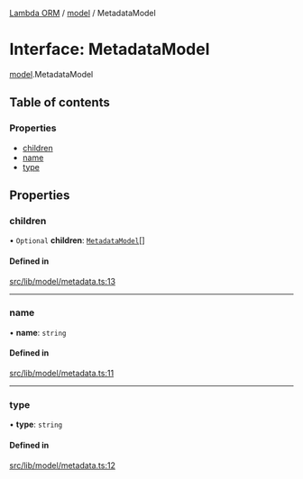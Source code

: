 [Lambda ORM](../README.md) / [model](../modules/model.md) / MetadataModel

# Interface: MetadataModel

[model](../modules/model.md).MetadataModel

## Table of contents

### Properties

- [children](model.MetadataModel.md#children)
- [name](model.MetadataModel.md#name)
- [type](model.MetadataModel.md#type)

## Properties

### children

• `Optional` **children**: [`MetadataModel`](model.MetadataModel.md)[]

#### Defined in

[src/lib/model/metadata.ts:13](https://github.com/FlavioLionelRita/lambdaorm/blob/baac5cd/src/lib/model/metadata.ts#L13)

___

### name

• **name**: `string`

#### Defined in

[src/lib/model/metadata.ts:11](https://github.com/FlavioLionelRita/lambdaorm/blob/baac5cd/src/lib/model/metadata.ts#L11)

___

### type

• **type**: `string`

#### Defined in

[src/lib/model/metadata.ts:12](https://github.com/FlavioLionelRita/lambdaorm/blob/baac5cd/src/lib/model/metadata.ts#L12)

